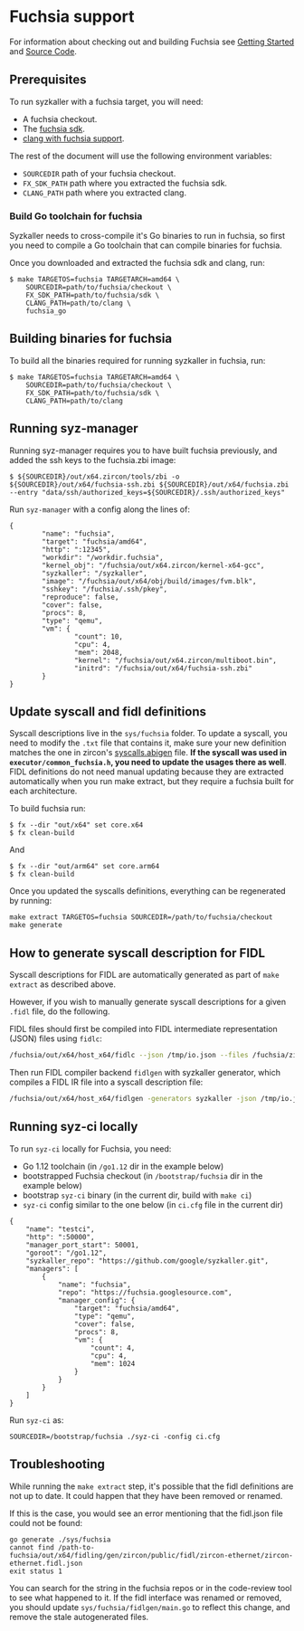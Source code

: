 # Fuchsia support

For information about checking out and building Fuchsia see
[Getting Started](https://fuchsia.googlesource.com/fuchsia/+/master/docs/getting_started.md)
and [Source Code](https://fuchsia.googlesource.com/fuchsia/+/master/docs/development/source_code/README.md).

## Prerequisites

To run syzkaller with a fuchsia target, you will need:

* A fuchsia checkout.
* The [fuchsia
  sdk](https://chrome-infra-packages.appspot.com/p/fuchsia/sdk/core/linux-amd64/+/).
* [clang with fuchsia
  support](https://chrome-infra-packages.appspot.com/p/fuchsia/clang/linux-amd64/+/).

The rest of the document will use the following environment variables:

* `SOURCEDIR` path of your fuchsia checkout.
* `FX_SDK_PATH` path where you extracted the fuchsia sdk.
* `CLANG_PATH` path where you extracted clang.

### Build Go toolchain for fuchsia

Syzkaller needs to cross-compile it's Go binaries to run in fuchsia, so first
you need to compile a Go toolchain that can compile binaries for fuchsia.

Once you downloaded and extracted the fuchsia sdk and clang, run:

```
$ make TARGETOS=fuchsia TARGETARCH=amd64 \
    SOURCEDIR=path/to/fuchsia/checkout \
    FX_SDK_PATH=path/to/fuchsia/sdk \
    CLANG_PATH=path/to/clang \
    fuchsia_go
```

## Building binaries for fuchsia

To build all the binaries required for running syzkaller in fuchsia, run:

```
$ make TARGETOS=fuchsia TARGETARCH=amd64 \
    SOURCEDIR=path/to/fuchsia/checkout \
    FX_SDK_PATH=path/to/fuchsia/sdk \
    CLANG_PATH=path/to/clang
```

## Running syz-manager

Running syz-manager requires you to have built fuchsia previously, and added the ssh keys to the fuchsia.zbi image:

```
$ ${SOURCEDIR}/out/x64.zircon/tools/zbi -o ${SOURCEDIR}/out/x64/fuchsia-ssh.zbi ${SOURCEDIR}/out/x64/fuchsia.zbi --entry "data/ssh/authorized_keys=${SOURCEDIR}/.ssh/authorized_keys"
```

Run `syz-manager` with a config along the lines of:
```
{
        "name": "fuchsia",
        "target": "fuchsia/amd64",
        "http": ":12345",
        "workdir": "/workdir.fuchsia",
        "kernel_obj": "/fuchsia/out/x64.zircon/kernel-x64-gcc",
        "syzkaller": "/syzkaller",
        "image": "/fuchsia/out/x64/obj/build/images/fvm.blk",
        "sshkey": "/fuchsia/.ssh/pkey",
        "reproduce": false,
        "cover": false,
        "procs": 8,
        "type": "qemu",
        "vm": {
                "count": 10,
                "cpu": 4,
                "mem": 2048,
                "kernel": "/fuchsia/out/x64.zircon/multiboot.bin",
                "initrd": "/fuchsia/out/x64/fuchsia-ssh.zbi"
        }
}
```

## Update syscall and fidl definitions

Syscall descriptions live in the `sys/fuchsia` folder. To update a syscall, you need to modify the `.txt` file that contains it, make sure your new definition matches the one in zircon's [syscalls.abigen](https://fuchsia.googlesource.com/fuchsia/+/master/zircon/system/public/zircon/syscalls.abigen) file. **If the syscall was used in `executor/common_fuchsia.h`, you need to update the usages there as well**. FIDL definitions do not need manual updating because they are extracted automatically when you run make extract, but they require a fuchsia built for each architecture.

To build fuchsia run:
```shell
$ fx --dir "out/x64" set core.x64
$ fx clean-build
```

And

```shell
$ fx --dir "out/arm64" set core.arm64
$ fx clean-build
```

Once you updated the syscalls definitions, everything can be regenerated by running:

```
make extract TARGETOS=fuchsia SOURCEDIR=/path/to/fuchsia/checkout
make generate
```

## How to generate syscall description for FIDL

Syscall descriptions for FIDL are automatically generated as part of `make extract` as described above.

However, if you wish to manually generate syscall descriptions for a given `.fidl` file, do the following.

FIDL files should first be compiled into FIDL intermediate representation (JSON) files using `fidlc`:

```bash
/fuchsia/out/x64/host_x64/fidlc --json /tmp/io.json --files /fuchsia/zircon/system/fidl/fuchsia-io/io.fidl
```

Then run FIDL compiler backend `fidlgen` with syzkaller generator, which compiles a FIDL IR file into a syscall description file:

```bash
/fuchsia/out/x64/host_x64/fidlgen -generators syzkaller -json /tmp/io.json -output-base fidl_io -include-base fidl_io
```
## Running syz-ci locally

To run `syz-ci` locally for Fuchsia, you need:

- Go 1.12 toolchain (in `/go1.12` dir in the example below)
- bootstrapped Fuchsia checkout (in `/bootstrap/fuchsia` dir in the example below)
- bootstrap `syz-ci` binary (in the current dir, build with `make ci`)
- `syz-ci` config similar to the one below (in `ci.cfg` file in the current dir)

```
{
	"name": "testci",
	"http": ":50000",
	"manager_port_start": 50001,
	"goroot": "/go1.12",
	"syzkaller_repo": "https://github.com/google/syzkaller.git",
	"managers": [
		{
			"name": "fuchsia",
			"repo": "https://fuchsia.googlesource.com",
			"manager_config": {
				"target": "fuchsia/amd64",
				"type": "qemu",
				"cover": false,
				"procs": 8,
				"vm": {
					"count": 4,
					"cpu": 4,
					"mem": 1024
				}
			}
		}
	]
}
```

Run `syz-ci` as:
```
SOURCEDIR=/bootstrap/fuchsia ./syz-ci -config ci.cfg
```

## Troubleshooting

While running the `make extract` step, it's possible that the fidl definitions
are not up to date. It could happen that they have been removed or renamed.

If this is the case, you would see an error mentioning that the fidl.json file
could not be found:

```
go generate ./sys/fuchsia
cannot find /path-to-fuchsia/out/x64/fidling/gen/zircon/public/fidl/zircon-ethernet/zircon-ethernet.fidl.json
exit status 1
```

You can search for the string in the fuchsia repos or in the code-review tool to
see what happened to it. If the fidl interface was renamed or removed, you
should update `sys/fuchsia/fidlgen/main.go` to reflect this change, and remove the
stale autogenerated files.
